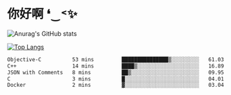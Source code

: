 # 你好啊 ❛‿˂✨

![Anurag's GitHub stats](https://github-readme-stats.vercel.app/api?username=ZombieFly&count_private=true&show_icons=true)

[![Top Langs](https://github-readme-stats.vercel.app/api/top-langs/?username=ZombieFly&layout=compact&count_private=true&hide=Ruby,makefile)](https://github.com/anuraghazra/github-readme-stats)

<!--START_SECTION:waka-->

```txt
Objective-C          53 mins         ███████████████▒░░░░░░░░░   61.03 %
C++                  14 mins         ████▒░░░░░░░░░░░░░░░░░░░░   16.89 %
JSON with Comments   8 mins          ██▒░░░░░░░░░░░░░░░░░░░░░░   09.95 %
C                    3 mins          █░░░░░░░░░░░░░░░░░░░░░░░░   04.01 %
Docker               2 mins          ▓░░░░░░░░░░░░░░░░░░░░░░░░   03.04 %
```

<!--END_SECTION:waka-->
